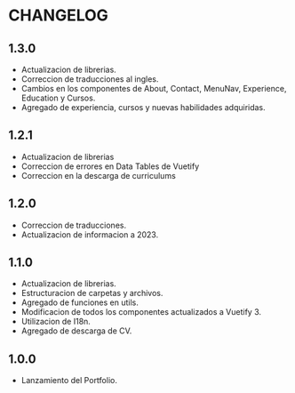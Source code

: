 # CHANGELOG

## 1.3.0

- Actualizacion de librerias.
- Correccion de traducciones al ingles.
- Cambios en los componentes de About, Contact, MenuNav, Experience, Education y Cursos.
- Agregado de experiencia, cursos y nuevas habilidades adquiridas.

## 1.2.1

- Actualizacion de librerias
- Correccion de errores en Data Tables de Vuetify
- Correccion en la descarga de curriculums

## 1.2.0

- Correccion de traducciones.
- Actualizacion de informacion a 2023.

## 1.1.0

- Actualizacion de librerias.
- Estructuracion de carpetas y archivos.
- Agregado de funciones en utils.
- Modificacion de todos los componentes actualizados a Vuetify 3.
- Utilizacion de I18n.
- Agregado de descarga de CV.

## 1.0.0

- Lanzamiento del Portfolio.
